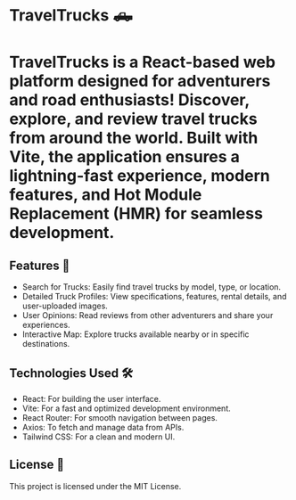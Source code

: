 # TravelTrucks 🛻

TravelTrucks is a React-based web platform designed for adventurers and road enthusiasts! Discover, explore, and review travel trucks from around the world. Built with Vite, the application ensures a lightning-fast experience, modern features, and Hot Module Replacement (HMR) for seamless development.
========================================================================================================================================
Features 🌟
-------------------
- Search for Trucks: Easily find travel trucks by model, type, or location.
- Detailed Truck Profiles: View specifications, features, rental details, and user-uploaded images.
- User Opinions: Read reviews from other adventurers and share your experiences.
- Interactive Map: Explore trucks available nearby or in specific destinations.

Technologies Used 🛠️
-------------------
* React: For building the user interface.
* Vite: For a fast and optimized development environment.
* React Router: For smooth navigation between pages.
* Axios: To fetch and manage data from APIs.
* Tailwind CSS: For a clean and modern UI.

License 📄
-------------------
This project is licensed under the MIT License.